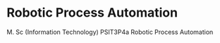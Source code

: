 # Robotic Process Automation
M. Sc (Information Technology)
PSIT3P4a Robotic Process Automation



<!-- ## Index

| Sr.No. | Name | README | DOWNLOAD |
| --- | --- | --- | --- |
| [Prac1A](/MscIT/Semester%203/Robotic_Process_Automation/RPA_1A_Seq/) <br> [Prac1B](/MscIT/Semester%203/Robotic_Process_Automation/RPA_1B_flow/) | 1A. K means clustering. <br> 1B. Apriori Algorithm. | [Prac1A](#prac1A) <br> [Prac1B](#prac1B) |  [Download](https://NinadKarlekar.github.io/Practical_BscIT_MscIT_Ninad/MscIT/Semester%202/BigDataAnalytics/Practical%201/kmeans.r) <br> [Download](https://NinadKarlekar.github.io/Practical_BscIT_MscIT_Ninad/MscIT/Semester%202/BigDataAnalytics/Practical%201/AprioriAlgorithm.R) |



******************
---------------------

## Prac1A -->

